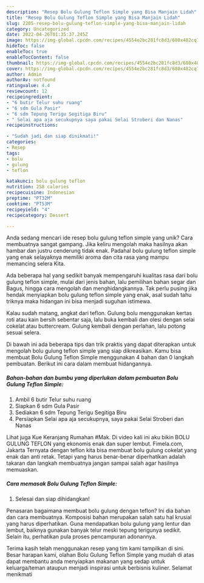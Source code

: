 ```yaml
---
description: "Resep Bolu Gulung Teflon Simple yang Bisa Manjain Lidah"
title: "Resep Bolu Gulung Teflon Simple yang Bisa Manjain Lidah"
slug: 2205-resep-bolu-gulung-teflon-simple-yang-bisa-manjain-lidah
category: Uncategorized
date: 2022-04-26T01:35:37.245Z
image: https://img-global.cpcdn.com/recipes/4554e2bc281fc8d3/680x482cq70/bolu-gulung-teflon-simple-foto-resep-utama.jpg
hideToc: false
enableToc: true
enableTocContent: false
thumbnail: https://img-global.cpcdn.com/recipes/4554e2bc281fc8d3/680x482cq70/bolu-gulung-teflon-simple-foto-resep-utama.jpg
cover: https://img-global.cpcdn.com/recipes/4554e2bc281fc8d3/680x482cq70/bolu-gulung-teflon-simple-foto-resep-utama.jpg
author: Admin
authorAv: notfound
ratingvalue: 4.4
reviewcount: 12
recipeingredient:
- "6 butir Telur suhu ruang"
- "6 sdm Gula Pasir"
- "6 sdm Tepung Terigu Segitiga Biru"
- " Selai apa aja secukupnya saya pakai Selai Stroberi dan Nanas"
recipeinstructions:

- "Sudah jadi dan siap dinikmati!"
categories:
- Resep
tags:
- bolu
- gulung
- teflon

katakunci: bolu gulung teflon 
nutrition: 258 calories
recipecuisine: Indonesian
preptime: "PT32M"
cooktime: "PT53M"
recipeyield: "4"
recipecategory: Dessert

---
```





Anda sedang mencari ide resep bolu gulung teflon simple yang unik? Cara membuatnya sangat gampang. Jika keliru mengolah maka hasilnya akan hambar dan justru cenderung tidak enak. Padahal bolu gulung teflon simple yang enak selayaknya memiliki aroma dan cita rasa yang mampu memancing selera Kita.





Ada beberapa hal yang sedikit banyak mempengaruhi kualitas rasa dari bolu gulung teflon simple, mulai dari jenis bahan, lalu pemilihan bahan segar dan Bagus, hingga cara mengolah dan menghidangkannya. Tak perlu pusing jika hendak menyiapkan bolu gulung teflon simple yang enak,      asal sudah tahu triknya maka hidangan ini bisa menjadi suguhan istimewa.














Kalau sudah matang, angkat dari teflon. Gulung bolu menggunakan kertas roti atau kain bersih sebentar saja, lalu buka kembali dan olesi dengan selai cokelat atau buttercream. Gulung kembali dengan perlahan, lalu potong sesuai selera.






Di bawah ini ada beberapa tips dan trik praktis yang dapat diterapkan untuk mengolah bolu gulung teflon simple yang siap dikreasikan. Kamu bisa membuat Bolu Gulung Teflon Simple menggunakan 4 bahan dan 0 langkah pembuatan. Berikut ini cara dalam membuat hidangannya.

<!--inarticleads1-->

##### Bahan-bahan dan bumbu yang diperlukan dalam pembuatan Bolu Gulung Teflon Simple:

1. Ambil 6 butir Telur suhu ruang
1. Siapkan 6 sdm Gula Pasir
1. Sediakan 6 sdm Tepung Terigu Segitiga Biru
1. Persiapkan  Selai apa aja secukupnya, saya pakai Selai Stroberi dan Nanas


Lihat juga Kue Keranjang Rumahan #Mak. Di video kali ini aku bikin BOLU GULUNG TEFLON yang ekonomis enak dan super lembut. Fimela.com, Jakarta Ternyata dengan teflon kita bisa membuat bolu gulung cokelat yang enak dan anti retak. Tetapi yang harus benar-benar diperhatikan adalah takaran dan langkah membuatnya jangan sampai salah agar hasilnya memuaskan. 

<!--inarticleads2-->

##### Cara memasak Bolu Gulung Teflon Simple:


1. Selesai dan siap dihidangkan!

Penasaran bagaimana membuat bolu gulung dengan teflon? Ini dia bahan dan cara membuatnya. Komposisi bahan merupakan salah satu hal krusial yang harus diperhatikan. Guna mendapatkan bolu gulung yang lentur dan lembut, baiknya gunakan banyak telur meski tepung terigunya sedikit. Selain itu, perhatikan pula proses pencampuran adonannya. 

Terima kasih telah menggunakan resep yang tim kami tampilkan di sini. Besar harapan kami, olahan Bolu Gulung Teflon Simple yang mudah di atas dapat membantu anda menyiapkan makanan yang sedap untuk keluarga/teman ataupun menjadi inspirasi untuk berbisnis kuliner. Selamat menikmati
